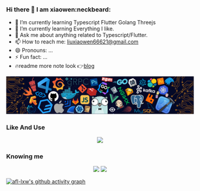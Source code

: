 ### Hi there 👋 I am xiaowen:neckbeard:
- 🌱 I’m currently learning Typescript Flutter Golang Threejs
- 🌱 I’m currently learning Everything I like.
- 💬 Ask me about anything related to Typescript/Flutter.
- 📫 How to reach me: liuxiaowen66621@gmail.com
- 😄 Pronouns: ...
- ⚡ Fun fact: ...
- :fire:readme more note look :point_right:[blog](toplus.vip)

![](./src/header_.png)

### Like And Use
  <div align="center">
    <a href="https://skillicons.dev">
      <img src="https://skillicons.dev/icons?i=go,ts,js,python,nodejs,flutter,dart,tailwind,react,vite,mysql,git,vue,linux,docker,figma,gitlab,nestjs,neovim, nuxtjs,webpack&theme=dark&perline=10" />
    </a>
  </div>
  

### Knowing me


<div align="center" >
  <img height="160px" src="https://github-readme-stats.vercel.app/api/top-langs/?username=afl-lxw&layout=compact&langs_count=8&theme=transparent&card_width=320" />
  <img height="160px" src="https://github-readme-stats.vercel.app/api?username=afl-lxw&theme=transparent&card_width=320" />
</div>

[![afl-lxw's github activity graph](https://github-readme-activity-graph.vercel.app/graph?username=afl-lxw&theme=react-dark)](https://github.com/ashutosh00710/github-readme-activity-graph)

<!--
<iframe style="border-radius:12px" src="https://open.spotify.com/embed/track/3vefdW0Zsk57Qn0qxXeVCI?utm_source=generator" width="100%" height="152" frameBorder="0" allowfullscreen="" allow="autoplay; clipboard-write; encrypted-media; fullscreen; picture-in-picture" loading="lazy"></iframe>
-->

<!--<div align="center"> <img src="https://github-readme-streak-stats.herokuapp.com/?user=afl-lxw" /> </div>-->

<!-- [![spotify-github-profile](https://spotify-github-profile.vercel.app/api/view?uid=liuxiaowen&cover_image=true&theme=default)](https://spotify-github-profile.vercel.app/api/view?uid=liuxiaowen&redirect=true)-->

<!-- You are my ![Visitor Count](https://profile-counter.glitch.me/afl-lxw/count.svg) visitor,Thank You!:kissing_heart::kissing_heart:-->
